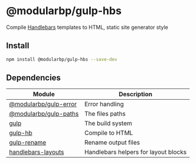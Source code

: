 # @modularbp/gulp-hbs
Compile [Handlebars] templates to HTML, static site generator style

[Handlebars]: https://github.com/wycats/handlebars.js

## Install
```sh
npm install @modularbp/gulp-hbs --save-dev
```

## Dependencies
| Module | Description |
| ------ | ----------- |
| [@modularbp/gulp-error] | Error handling |
| [@modularbp/gulp-paths] | The files paths |
| [gulp] | The build system |
| [gulp-hb] | Compile to HTML |
| [gulp-rename] | Rename output files |
| [handlebars-layouts] | Handlebars helpers for layout blocks |

[@modularbp/gulp-error]: https://github.com/modularbp/modular-gulp/tree/master/modules/gulp-error
[@modularbp/gulp-paths]: https://github.com/modularbp/modular-gulp/tree/master/modules/gulp-paths
[gulp]: https://github.com/gulpjs/gulp
[gulp-hb]: https://github.com/shannonmoeller/gulp-hb
[gulp-rename]: https://github.com/hparra/gulp-rename
[handlebars-layouts]: https://github.com/shannonmoeller/handlebars-layouts
